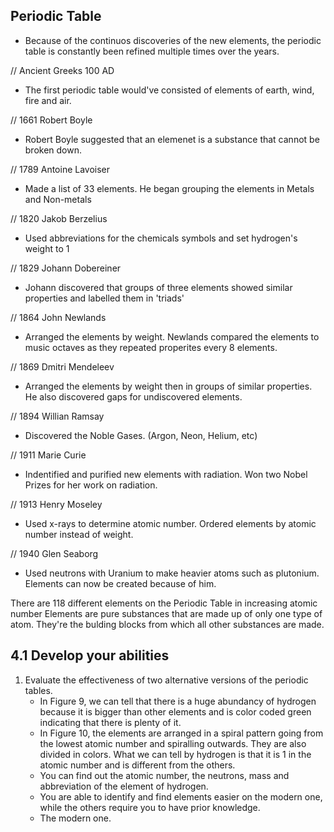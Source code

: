 ## Periodic Table

- Because of the continuos discoveries of the new elements, the periodic table is constantly been refined multiple times over the years.


// Ancient Greeks 100 AD 
- The first periodic table would've consisted of elements of earth, wind, fire and air. 

// 1661 Robert Boyle
- Robert Boyle suggested that an elemenet is a substance that cannot be broken down.

// 1789 Antoine Lavoiser
- Made a list of 33 elements. He began grouping the elements in Metals and Non-metals

// 1820 Jakob Berzelius
- Used abbreviations for the chemicals symbols and set hydrogen's weight to 1

// 1829 Johann Dobereiner
- Johann discovered that groups of three elements showed similar properties and labelled them in 'triads'

// 1864 John Newlands
- Arranged the elements by weight. Newlands compared the elements to music octaves as they repeated properites every 8 elements.

// 1869 Dmitri Mendeleev
- Arranged the elements by weight then in groups of similar properties. He also discovered gaps for undiscovered elements.

// 1894 Willian Ramsay
- Discovered the Noble Gases. (Argon, Neon, Helium, etc)

// 1911 Marie Curie
- Indentified and purified new elements with radiation. Won two Nobel Prizes for her work on radiation.

// 1913 Henry Moseley
- Used x-rays to determine atomic number. Ordered elements by atomic number instead of weight.

// 1940 Glen Seaborg
- Used neutrons with Uranium to make heavier atoms such as plutonium. Elements can now be created because of him.

There are 118 different elements on the Periodic Table in increasing atomic number
Elements are pure substances that are made up of only one type of atom. They're the bulding blocks from which all other substances are made.

## 4.1 Develop your abilities 

1. Evaluate the effectiveness of two alternative versions of the periodic tables.
	- In Figure 9, we can tell that there is a huge abundancy of hydrogen because it is bigger than other elements and is color coded green indicating that there is plenty of it.
	- In Figure 10, the elements are arranged in a spiral pattern going from the lowest atomic number and spiralling outwards. They are also divided in colors. What we can tell by hydrogen is that it is 1 in the atomic number and is different from the others.
	- You can find out the atomic number, the neutrons, mass and abbreviation of the element of hydrogen.
	- You are able to identify and find elements easier on the modern one, while the others require you to have prior knowledge.
	- The modern one.


